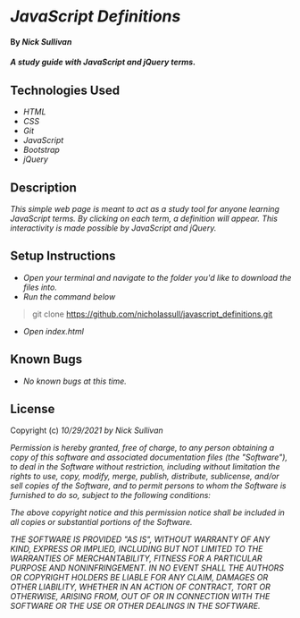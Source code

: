 # _JavaScript Definitions_

#### By _**Nick Sullivan**_

#### _A study guide with JavaScript and jQuery terms._

## Technologies Used

* _HTML_
* _CSS_
* _Git_
* _JavaScript_
* _Bootstrap_
* _jQuery_

## Description

_This simple web page is meant to act as a study tool for anyone learning JavaScript terms. By clicking on each term, a definition will appear. This interactivity is made possible by JavaScript and jQuery._

## Setup Instructions

* _Open your terminal and navigate to the folder you'd like to download the files into._
* _Run the command below_
> git clone https://github.com/nicholassull/javascript_definitions.git
* _Open index.html_

## Known Bugs

* _No known bugs at this time._

## License

Copyright (c) _10/29/2021_ _by Nick Sullivan_


_Permission is hereby granted, free of charge, to any person obtaining a copy of this software and associated documentation files (the "Software"), to deal in the Software without restriction, including without limitation the rights to use, copy, modify, merge, publish, distribute, sublicense, and/or sell copies of the Software, and to permit persons to whom the Software is furnished to do so, subject to the following conditions:_

_The above copyright notice and this permission notice shall be included in all copies or substantial portions of the Software._

_THE SOFTWARE IS PROVIDED "AS IS", WITHOUT WARRANTY OF ANY KIND, EXPRESS OR IMPLIED, INCLUDING BUT NOT LIMITED TO THE WARRANTIES OF MERCHANTABILITY, FITNESS FOR A PARTICULAR PURPOSE AND NONINFRINGEMENT. IN NO EVENT SHALL THE AUTHORS OR COPYRIGHT HOLDERS BE LIABLE FOR ANY CLAIM, DAMAGES OR OTHER LIABILITY, WHETHER IN AN ACTION OF CONTRACT, TORT OR OTHERWISE, ARISING FROM, OUT OF OR IN CONNECTION WITH THE SOFTWARE OR THE USE OR OTHER DEALINGS IN THE SOFTWARE._